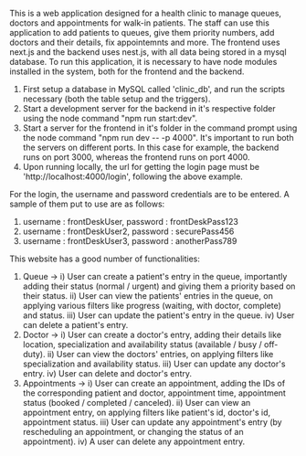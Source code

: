 This is a web application designed for a health clinic to manage queues, doctors and appointments for walk-in patients. The staff can use this application to add patients to queues, give them priority numbers, add doctors and their details, fix appointemnts and more. The frontend uses next.js and the backend uses nest.js, with all data being stored in a mysql database.
To run this application, it is necessary to have node modules installed in the system, both for the frontend and the backend.
1) First setup a database in MySQL called 'clinic_db', and run the scripts necessary (both the table setup and the triggers).
2) Start a development server for the backend in it's respective folder using the node command "npm run start:dev".
3) Start a server for the frontend in it's folder in the command prompt using the node command "npm run dev -- -p 4000". It's important to run both the servers on different ports. In this case for example, the backend runs on port 3000, whereas the frontend runs on port 4000.
4) Upon running locally, the url for getting the login page must be 'http://localhost:4000/login', following the above example.

For the login, the username and password credentials are to be entered. A sample of them put to use are as follows:
1) username : frontDeskUser, password : frontDeskPass123
2) username : frontDeskUser2, password : securePass456
3) username : frontDeskUser3, password : anotherPass789

This website has a good number of functionalities:
1) Queue ->
   i) User can create a patient's entry in the queue, importantly adding their status (normal / urgent) and giving them a priority based on their status.
   ii) User can view the patients' entries in the queue, on applying various filters like progress (waiting, with doctor, complete) and status.
   iii) User can update the patient's entry in the queue.
   iv) User can delete a patient's entry.
2) Doctor ->
   i) User can create a doctor's entry, adding their details like location, specialization and availability status (available / busy / off-duty).
   ii) User can view the doctors' entries, on applying filters like specialization and availability status.
   iii) User can update any doctor's entry.
   iv) User can delete and doctor's entry.
3) Appointments ->
   i) User can create an appointment, adding the IDs of the corresponding patient and doctor, appointment time, appointment status (booked / completed / canceled).
   ii) User can view an appointment entry, on applying filters like patient's id, doctor's id, appointment status.
   iii) User can update any appointment's entry (by rescheduling an appointment, or changing the status of an appointment).
   iv) A user can delete any appointment entry.
